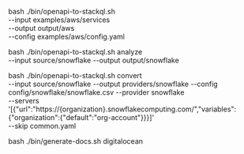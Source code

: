 bash ./bin/openapi-to-stackql.sh \
  --input examples/aws/services \
  --output output/aws \
  --config examples/aws/config.yaml

bash ./bin/openapi-to-stackql.sh analyze \
--input source/snowflake --output output/snowflake

bash ./bin/openapi-to-stackql.sh convert \
--input source/snowflake --output providers/snowflake --config config/snowflake/snowflake.csv --provider snowflake \
--servers '[{"url":"https://{organization}.snowflakecomputing.com/","variables":{"organization":{"default":"org-account"}}}]' \
--skip common.yaml

bash ./bin/generate-docs.sh digitalocean